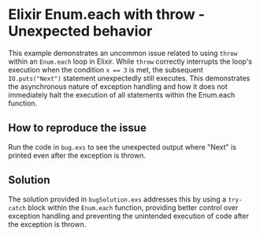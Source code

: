 # Elixir Enum.each with throw - Unexpected behavior

This example demonstrates an uncommon issue related to using `throw` within an `Enum.each` loop in Elixir. While `throw` correctly interrupts the loop's execution when the condition `x == 3` is met, the subsequent `IO.puts("Next")` statement unexpectedly still executes. This demonstrates the asynchronous nature of exception handling and how it does not immediately halt the execution of all statements within the Enum.each function.

## How to reproduce the issue
Run the code in `bug.exs` to see the unexpected output where "Next" is printed even after the exception is thrown.

## Solution
The solution provided in `bugSolution.exs` addresses this by using a `try-catch` block within the `Enum.each` function, providing better control over exception handling and preventing the unintended execution of code after the exception is thrown.